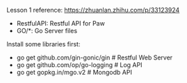 Lesson 1 reference: https://zhuanlan.zhihu.com/p/33123924

* RestfulAPI: Restful API for Paw
* GO/\*: Go Server files

Install some libraries first:

* go get github.com/gin-gonic/gin # Restful Web Server
* go get github.com/op/go-logging # Log API
* go get gopkg.in/mgo.v2 # Mongodb API
